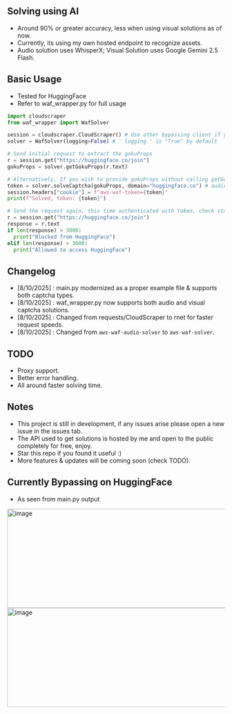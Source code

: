 ## Solving using AI
- Around 90% or greater accuracy, less when using visual solutions as of now.
- Currently, its using my own hosted endpoint to recognize assets.
- Audio solution uses WhisperX; Visual Solution uses Google Gemini 2.5 Flash.

## Basic Usage
- Tested for HuggingFace
- Refer to waf_wrapper.py for full usage
```python
import cloudscraper
from waf_wrapper import WafSolver

session = cloudscraper.CloudScraper() # Use other bypassing client if you wish
solver = WafSolver(logging=False) # ' logging ' is "True" by default

# Send initial request to extract the gokuProps
r = session.get("https://huggingface.co/join")
gokuProps = solver.getGokuProps(r.text)

# Alternatively, If you wish to provide gokuProps without calling getGokuProps, add ' baseUrl ' as an additional argument
token = solver.solveCaptcha(gokuProps, domain="huggingface.co") # audio solving is enabled by default, to use "visual" pass arg ' solutionType="visual" '
session.headers["cookie"] = f"aws-waf-token={token}"
print(f"Solved, token: {token}")

# Send the request again, this time authenticated with token, check status
r = session.get("https://huggingface.co/join")
response = r.text
if len(response) < 3000:
  print("Blocked from HuggingFace")
elif len(response) > 3000:
  print("Allowed to access HuggingFace")
```

## Changelog
- [8/10/2025] : main.py modernized as a proper example file & supports both captcha types.
- [8/10/2025] : waf_wrapper.py now supports both audio and visual captcha solutions.
- [8/10/2025] : Changed from requests/CloudScraper to rnet for faster request speeds.
- [8/10/2025] : Changed from ``aws-waf-audio-solver`` to ``aws-waf-solver``.

## TODO
- Proxy support.
- Better error handling.
- All around faster solving time.

## Notes
- This project is still in development, if any issues arise please open a new issue in the issues tab.
- The API used to get solutions is hosted by me and open to the public completely for free, enjoy.
- Star this repo if you found it useful :)
- More features & updates will be coming soon (check TODO).

## Currently Bypassing on HuggingFace
- As seen from main.py output
<img width="528" height="229" alt="image" src="https://github.com/user-attachments/assets/7e50e873-2f20-46ca-9a0f-f418f1a28658" />
<br>
<img width="528" height="229" alt="image" src="https://github.com/user-attachments/assets/fa2b0135-c860-4802-b0d7-f2871f963bf4" />
